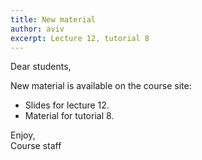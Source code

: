 ```yaml
---
title: New material
author: aviv
excerpt: Lecture 12, tutorial 8
---
```


Dear students,

New material is available on the course site:
- Slides for lecture 12.
- Material for tutorial 8.

Enjoy,  
Course staff


